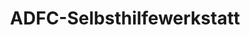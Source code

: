 ---
title: "ADFC-Selbsthilfewerkstatt"
url: /regensburg/adfc-selbsthilfewerkstatt/
shop: Fahrrad
---
